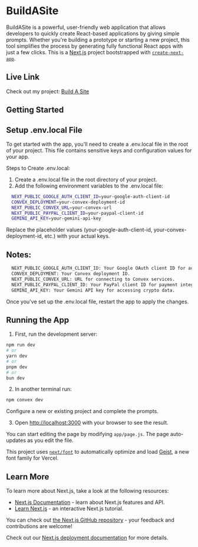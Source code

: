 # BuildASite
BuildASite is a powerful, user-friendly web application that allows developers to quickly create React-based applications by giving simple prompts. Whether you're building a prototype or starting a new project, this tool simplifies the process by generating fully functional React apps with just a few clicks.
This is a [Next.js](https://nextjs.org) project bootstrapped with [`create-next-app`](https://github.com/vercel/next.js/tree/canary/packages/create-next-app).

## Live Link
Check out my project: [Build A Site](https://build-a-site.netlify.app/)

## Getting Started
## Setup .env.local File
To get started with the app, you'll need to create a .env.local file in the root of your project. This file contains sensitive keys and configuration values for your app.

Steps to Create .env.local:
1. Create a .env.local file in the root directory of your project.
2. Add the following environment variables to the .env.local file:
```bash
  NEXT_PUBLIC_GOOGLE_AUTH_CLIENT_ID=your-google-auth-client-id  
  CONVEX_DEPLOYMENT=your-convex-deployment-id  
  NEXT_PUBLIC_CONVEX_URL=your-convex-url  
  NEXT_PUBLIC_PAYPAL_CLIENT_ID=your-paypal-client-id  
  GEMINI_API_KEY=your-gemini-api-key  
  ```
Replace the placeholder values (your-google-auth-client-id, your-convex-deployment-id, etc.) with your actual keys.

## Notes:
```bash
  NEXT_PUBLIC_GOOGLE_AUTH_CLIENT_ID: Your Google OAuth client ID for authentication.
  CONVEX_DEPLOYMENT: Your Convex deployment ID.
  NEXT_PUBLIC_CONVEX_URL: URL for connecting to Convex services.
  NEXT_PUBLIC_PAYPAL_CLIENT_ID: Your PayPal client ID for payment integrations.
  GEMINI_API_KEY: Your Gemini API key for accessing crypto data.
 ```
Once you've set up the .env.local file, restart the app to apply the changes.

## Running the App

1. First, run the development server:

```bash
npm run dev
# or
yarn dev
# or
pnpm dev
# or
bun dev
```
2. In another terminal run:
```bash
npm convex dev
```
Configure a new or existing project and complete the prompts.

3. Open [http://localhost:3000](http://localhost:3000) with your browser to see the result.

You can start editing the page by modifying `app/page.js`. The page auto-updates as you edit the file.

This project uses [`next/font`](https://nextjs.org/docs/app/building-your-application/optimizing/fonts) to automatically optimize and load [Geist](https://vercel.com/font), a new font family for Vercel.

## Learn More

To learn more about Next.js, take a look at the following resources:

- [Next.js Documentation](https://nextjs.org/docs) - learn about Next.js features and API.
- [Learn Next.js](https://nextjs.org/learn) - an interactive Next.js tutorial.

You can check out [the Next.js GitHub repository](https://github.com/vercel/next.js) - your feedback and contributions are welcome!


Check out our [Next.js deployment documentation](https://nextjs.org/docs/app/building-your-application/deploying) for more details.
